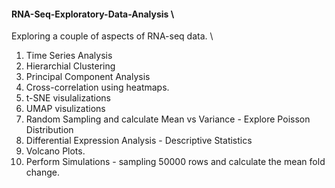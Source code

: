 #### RNA-Seq-Exploratory-Data-Analysis \
Exploring a couple of aspects of RNA-seq data. \
1. Time Series Analysis
2. Hierarchial Clustering
3. Principal Component Analysis
4. Cross-correlation using heatmaps.
5. t-SNE visulalizations
6. UMAP visulizations
7. Random Sampling and calculate Mean vs Variance - Explore Poisson Distribution
8. Differential Expression Analysis - Descriptive Statistics
9. Volcano Plots.
10. Perform Simulations - sampling 50000 rows and calculate the mean fold change.
